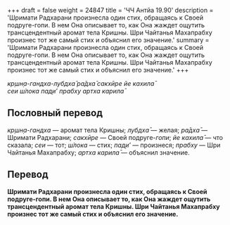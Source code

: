 +++
draft = false
weight = 24847
title = 'ЧЧ Антйа 19.90'
description = 'Шримати Радхарани произнесла один стих, обращаясь к Своей подруге-гопи. В нем Она описывает то, как Она жаждет ощутить трансцендентный аромат тела Кришны. Шри Чайтанья Махапрабху произнес тот же самый стих и объяснил его значение.'
summary = 'Шримати Радхарани произнесла один стих, обращаясь к Своей подруге-гопи. В нем Она описывает то, как Она жаждет ощутить трансцендентный аромат тела Кришны. Шри Чайтанья Махапрабху произнес тот же самый стих и объяснил его значение.'
+++

_кр̣шн̣а-гандха-лубдха̄ ра̄дха̄ сакхӣре йе кахила̄  
сеи ш́лока пад̣и’ прабху артха карила̄_

## Пословный перевод

_кр̣шн̣а_\-_гандха_ — аромат тела Кришны; _лубдха̄_ — желая; _ра̄дха̄_ — Шримати Радхарани; _сакхӣре_ — Своей подруге-_гопи_; _йе_ _кахила̄_ — что сказала; _сеи_ — тот; _ш́лока_ — стих; _пад̣и’_ — произнеся; _прабху_ — Шри Чайтанья Махапрабху; _артха_ _карила̄_ — объяснил значение.

## Перевод

**Шримати Радхарани произнесла один стих, обращаясь к Своей подруге-гопи. В нем Она описывает то, как Она жаждет ощутить трансцендентный аромат тела Кришны. Шри Чайтанья Махапрабху произнес тот же самый стих и объяснил его значение.**
